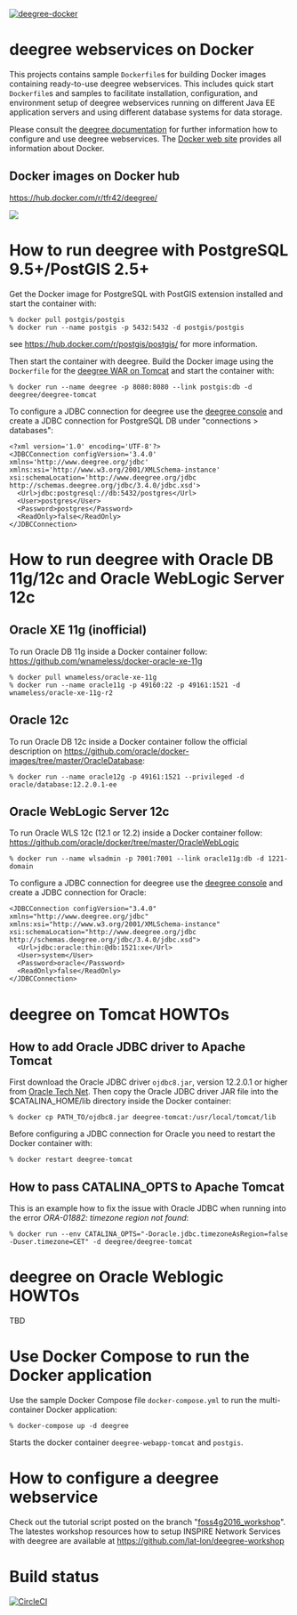 [![deegree-docker](http://dockeri.co/image/tfr42/deegree)](https://hub.docker.com/r/tfr42/deegree/)
# deegree webservices on Docker

This projects contains sample ```Dockerfile```s for building Docker images containing ready-to-use deegree webservices.
This includes quick start ```Dockerfile```s and samples to facilitate installation, configuration, and environment setup 
of deegree webservices running on different Java EE application servers and using different database systems for data storage.
 
Please consult the [deegree documentation](https://www.deegree.org/documentation) for further information how to 
configure and use deegree webservices. The [Docker web site](https://www.docker.com/) provides all information 
about Docker.

## Docker images on Docker hub

https://hub.docker.com/r/tfr42/deegree/

[![](https://images.microbadger.com/badges/version/tfr42/deegree.svg)](http://microbadger.com/images/tfr42/deegree "Get your own version badge on microbadger.com")


# How to run deegree with PostgreSQL 9.5+/PostGIS 2.5+

Get the Docker image for PostgreSQL with PostGIS extension installed and start the container with:

    % docker pull postgis/postgis
    % docker run --name postgis -p 5432:5432 -d postgis/postgis

see https://hub.docker.com/r/postgis/postgis/ for more information.


Then start the container with deegree. Build the Docker image using the ```Dockerfile``` for the [deegree WAR on Tomcat](./deegree-webapp-tomcat) and start the container with:

    % docker run --name deegree -p 8080:8080 --link postgis:db -d deegree/deegree-tomcat
    
To configure a JDBC connection for deegree use the [deegree console](http://localhost:8080/deegree-webservices) and create a JDBC connection for PostgreSQL DB under "connections > databases":

```
<?xml version='1.0' encoding='UTF-8'?>
<JDBCConnection configVersion='3.4.0'  xmlns='http://www.deegree.org/jdbc' xmlns:xsi='http://www.w3.org/2001/XMLSchema-instance' xsi:schemaLocation='http://www.deegree.org/jdbc http://schemas.deegree.org/jdbc/3.4.0/jdbc.xsd'>
  <Url>jdbc:postgresql://db:5432/postgres</Url>
  <User>postgres</User>
  <Password>postgres</Password>
  <ReadOnly>false</ReadOnly>
</JDBCConnection>
```

# How to run deegree with Oracle DB 11g/12c and Oracle WebLogic Server 12c

## Oracle XE 11g (inofficial)

To run Oracle DB 11g inside a Docker container follow:
https://github.com/wnameless/docker-oracle-xe-11g
    
    % docker pull wnameless/oracle-xe-11g
    % docker run --name oracle11g -p 49160:22 -p 49161:1521 -d wnameless/oracle-xe-11g-r2

## Oracle 12c

To run Oracle DB 12c inside a Docker container follow the official description on https://github.com/oracle/docker-images/tree/master/OracleDatabase:

    % docker run --name oracle12g -p 49161:1521 --privileged -d oracle/database:12.2.0.1-ee

## Oracle WebLogic Server 12c

To run Oracle WLS 12c (12.1 or 12.2) inside a Docker container follow:
https://github.com/oracle/docker/tree/master/OracleWebLogic

    % docker run --name wlsadmin -p 7001:7001 --link oracle11g:db -d 1221-domain
    
To configure a JDBC connection for deegree use the [deegree console](http://localhost:7001/deegree-webservices) and create a JDBC connection for Oracle: 

```
<JDBCConnection configVersion="3.4.0" xmlns="http://www.deegree.org/jdbc" xmlns:xsi="http://www.w3.org/2001/XMLSchema-instance"  xsi:schemaLocation="http://www.deegree.org/jdbc http://schemas.deegree.org/jdbc/3.4.0/jdbc.xsd">
  <Url>jdbc:oracle:thin:@db:1521:xe</Url>
  <User>system</User>
  <Password>oracle</Password>
  <ReadOnly>false</ReadOnly>
</JDBCConnection>
```

# deegree on Tomcat HOWTOs

## How to add Oracle JDBC driver to Apache Tomcat

First download the Oracle JDBC driver `ojdbc8.jar`, version 12.2.0.1 or higher from [Oracle Tech Net](http://www.oracle.com/technetwork/database/features/jdbc/index-091264.html).
Then copy the Oracle JDBC driver JAR file into the $CATALINA_HOME/lib directory inside the Docker container:

    % docker cp PATH_TO/ojdbc8.jar deegree-tomcat:/usr/local/tomcat/lib

Before configuring a JDBC connection for Oracle you need to restart the Docker container with:

    % docker restart deegree-tomcat
    
## How to pass CATALINA_OPTS to Apache Tomcat

This is an example how to fix the issue with Oracle JDBC when running into the error *ORA-01882: timezone region not found*:
 
    % docker run --env CATALINA_OPTS="-Doracle.jdbc.timezoneAsRegion=false -Duser.timezone=CET" -d deegree/deegree-tomcat
    
    
# deegree on Oracle Weblogic HOWTOs

TBD

# Use Docker Compose to run the Docker application

Use the sample Docker Compose file ```docker-compose.yml``` to run the multi-container Docker application:

    % docker-compose up -d deegree 

Starts the docker container ```deegree-webapp-tomcat``` and ```postgis```.

# How to configure a deegree webservice

Check out the tutorial script posted on the branch "[foss4g2016_workshop](https://github.com/tfr42/deegree-docker/tree/foss4g2016_workshop)". The latestes workshop resources how to setup INSPIRE Network Services with deegree are available at https://github.com/lat-lon/deegree-workshop

# Build status

[![CircleCI](https://circleci.com/gh/tfr42/deegree-docker/tree/master.svg?style=svg)](https://circleci.com/gh/tfr42/deegree-docker/tree/master)

